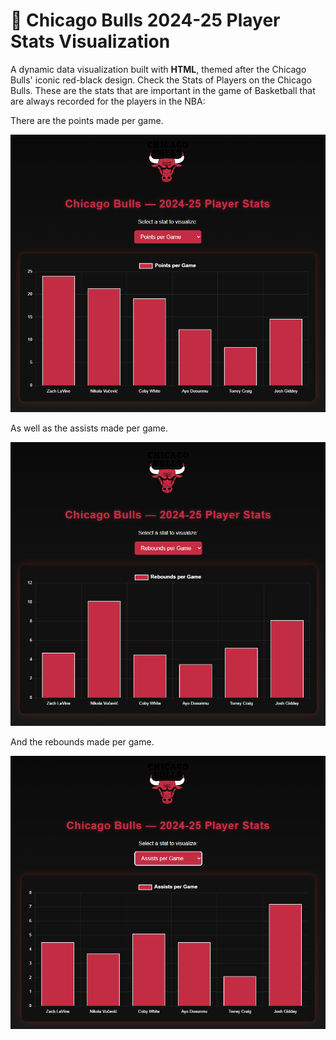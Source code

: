 # 🏀 Chicago Bulls 2024-25 Player Stats Visualization

A dynamic data visualization built with **HTML**, themed after the Chicago Bulls' iconic red-black design. Check the Stats of Players on the Chicago Bulls. These are the stats that are important in the game of Basketball that are always recorded for the players in the NBA:

There are the points made per game.
<p align="center"><img src="https://github.com/CrazyPhrog/AxelCarmona.github.io/blob/main/assets/Screenshot%202025-10-29%20013325.png"></p>

As well as the assists made per game.
<p align="center"><img src="https://github.com/CrazyPhrog/AxelCarmona.github.io/blob/main/assets/Screenshot%202025-10-29%20013348.png"></p>

And the rebounds made per game.
<p align="center"><img src="https://github.com/CrazyPhrog/AxelCarmona.github.io/blob/main/assets/Screenshot%202025-10-29%20013406.png"></p>
